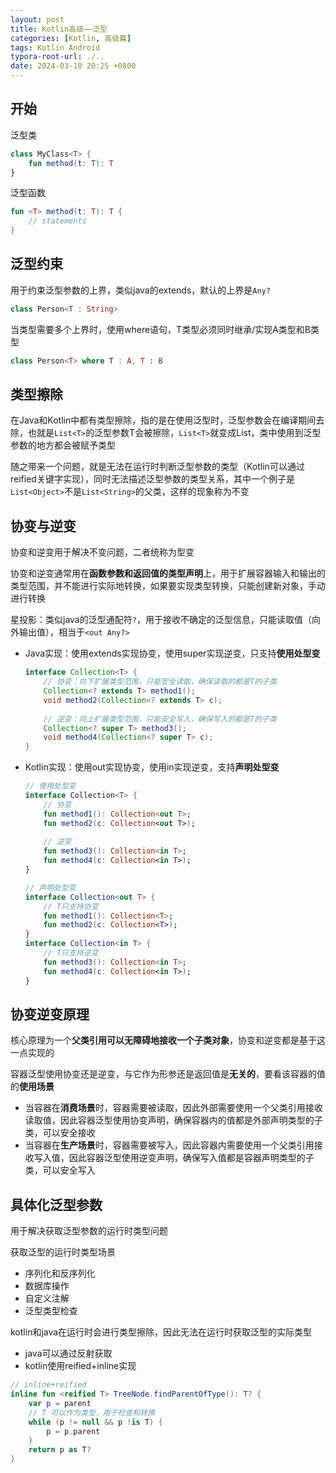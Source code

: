 ```yaml
---
layout: post
title: Kotlin高级——泛型
categories: [Kotlin, 高级篇]
tags: Kotlin Android
typora-root-url: ./..
date: 2024-03-10 20:25 +0800
---
```

## 开始

泛型类

```kotlin
class MyClass<T> {
    fun method(t: T): T
}
```

泛型函数

```kotlin
fun <T> method(t: T): T {
    // statements
}
```

## 泛型约束

用于约束泛型参数的上界，类似java的extends，默认的上界是`Any?`

``` kotlin
class Person<T : String>
```

当类型需要多个上界时，使用where语句，T类型必须同时继承/实现A类型和B类型

``` kotlin
class Person<T> where T : A, T : B
```

## 类型擦除

在Java和Kotlin中都有类型擦除，指的是在使用泛型时，泛型参数会在编译期间去除，也就是`List<T>`的泛型参数T会被擦除，`List<T>`就变成List，类中使用到泛型参数的地方都会被赋予类型

随之带来一个问题，就是无法在运行时判断泛型参数的类型（Kotlin可以通过reified关键字实现），同时无法描述泛型参数的类型关系，其中一个例子是`List<Object>`不是`List<String>`的父类，这样的现象称为不变

## 协变与逆变

协变和逆变用于解决不变问题，二者统称为型变

协变和逆变通常用在**函数参数和返回值的类型声明**上，用于扩展容器输入和输出的类型范围，并不能进行实际地转换，如果要实现类型转换，只能创建新对象，手动进行转换

星投影：类似java的泛型通配符`?`，用于接收不确定的泛型信息，只能读取值（向外输出值），相当于`<out Any?>`

-   Java实现：使用extends实现协变，使用super实现逆变，只支持**使用处型变**

    ```java
    interface Collection<T> {
        // 协变：向下扩展类型范围，只能安全读取，确保读取的都是T的子类
        Collection<? extends T> method1();
        void method2(Collection<? extends T> c);
        
        // 逆变：向上扩展类型范围，只能安全写入，确保写入的都是T的子类
        Collection<? super T> method3();
        void method4(Collection<? super T> c);
    }
    ```

-   Kotlin实现：使用out实现协变，使用in实现逆变，支持**声明处型变**

    ```kotlin
    // 使用处型变
    interface Collection<T> {
        // 协变
        fun method1(): Collection<out T>;
        fun method2(c: Collection<out T>);
        
        // 逆变
        fun method3(): Collection<in T>;
        fun method4(c: Collection<in T>);
    }
    
    // 声明处型变
    interface Collection<out T> {
        // T只支持协变
        fun method1(): Collection<T>;
        fun method2(c: Collection<T>);
    }
    interface Collection<in T> {
        // T只支持逆变
        fun method3(): Collection<in T>;
        fun method4(c: Collection<in T>);
    }
    ```

## 协变逆变原理

核心原理为一个**父类引用可以无障碍地接收一个子类对象**，协变和逆变都是基于这一点实现的

容器泛型使用协变还是逆变，与它作为形参还是返回值是**无关的**，要看该容器的值的**使用场景**

-   当容器在**消费场景**时，容器需要被读取，因此外部需要使用一个父类引用接收读取值，因此容器泛型使用协变声明，确保容器内的值都是外部声明类型的子类，可以安全接收
-   当容器在**生产场景**时，容器需要被写入，因此容器内需要使用一个父类引用接收写入值，因此容器泛型使用逆变声明，确保写入值都是容器声明类型的子类，可以安全写入

## 具体化泛型参数

用于解决获取泛型参数的运行时类型问题

获取泛型的运行时类型场景

-   序列化和反序列化
-   数据库操作
-   自定义注解
-   泛型类型检查

kotlin和java在运行时会进行类型擦除，因此无法在运行时获取泛型的实际类型

-   java可以通过反射获取
-   kotlin使用reified+inline实现

``` kotlin
// inline+reified
inline fun <reified T> TreeNode.findParentOfType(): T? {
    var p = parent
    // T 可以作为类型，用于检查和转换
    while (p != null && p !is T) {
        p = p.parent
    }
    return p as T?
}
```

